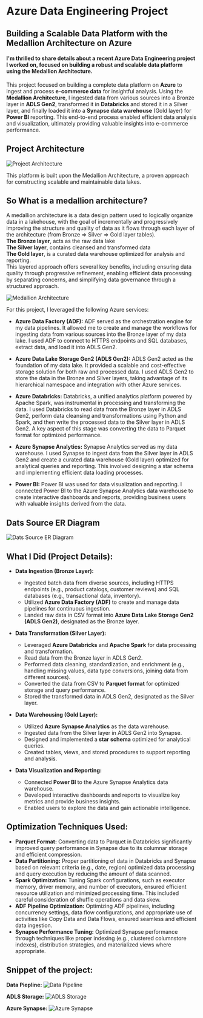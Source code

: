 # Azure Data Engineering Project
## Building a Scalable Data Platform with the Medallion Architecture on Azure
#### I'm thrilled to share details about a recent Azure Data Engineering project I worked on, focused on building a robust and scalable data platform using the Medallion Architecture.

This project focused on building a complete data platform on **Azure** to ingest and process **e-commerce data** for insightful analysis.  Using the **Medallion Architecture**, I ingested data from various sources into a Bronze layer in **ADLS Gen2**, transformed it in **Databricks** and stored it in a Silver layer, and finally loaded it into a **Synapse data warehouse** (Gold layer) for **Power BI** reporting.  This end-to-end process enabled efficient data analysis and visualization, ultimately providing valuable insights into e-commerce performance.

## Project Architecture


![Project Architecture](https://github.com/sairish/Azure-Data-Engineering/blob/main/Architecture%20Diagrams/Azure%20ArchitectureGif.gif)

This platform is built upon the Medallion Architecture, a proven approach for constructing scalable and maintainable data lakes.
## So What is a medallion architecture?
A medallion architecture is a data design pattern used to logically organize data in a lakehouse, with the goal of incrementally and progressively improving the structure and quality of data as it flows through each layer of the architecture (from Bronze ⇒ Silver ⇒ Gold layer tables).\
**The Bronze layer**, acts as the raw data lake \
**The Silver layer**, contains cleansed and transformed data\
**The Gold layer**, is a curated data warehouse optimized for analysis and reporting. \
This layered approach offers several key benefits, including ensuring data quality through progressive refinement, enabling efficient data processing by separating concerns, and simplifying data governance through a structured approach.

![Medallion Architecture](https://github.com/sairish/Azure-Data-Engineering/blob/main/Support%20Images/Meallion%20Architecture.png)

For this project, I leveraged the following Azure services:

*   **Azure Data Factory (ADF):**  ADF served as the orchestration engine for my data pipelines.  It allowed me to create and manage the workflows for ingesting data from various sources into the Bronze layer of my data lake.  I used ADF to connect to HTTPS endpoints and SQL databases, extract data, and load it into ADLS Gen2.

*   **Azure Data Lake Storage Gen2 (ADLS Gen2):** ADLS Gen2 acted as the foundation of my data lake.  It provided a scalable and cost-effective storage solution for both raw and processed data.  I used ADLS Gen2 to store the data in the Bronze and Silver layers, taking advantage of its hierarchical namespace and integration with other Azure services.

*   **Azure Databricks:** Databricks, a unified analytics platform powered by Apache Spark, was instrumental in processing and transforming the data. I used Databricks to read data from the Bronze layer in ADLS Gen2, perform data cleansing and transformations using Python and Spark, and then write the processed data to the Silver layer in ADLS Gen2.  A key aspect of this stage was converting the data to Parquet format for optimized performance.

*   **Azure Synapse Analytics:**  Synapse Analytics served as my data warehouse.  I used Synapse to ingest data from the Silver layer in ADLS Gen2 and create a curated data warehouse (Gold layer) optimized for analytical queries and reporting.  This involved designing a star schema and implementing efficient data loading processes.

*   **Power BI:** Power BI was used for data visualization and reporting. I connected Power BI to the Azure Synapse Analytics data warehouse to create interactive dashboards and reports, providing business users with valuable insights derived from the data.



## Dats Source ER Diagram


![Dats Source ER Diagram](https://github.com/sairish/Azure-Data-Engineering/blob/main/Data%20Source/Ecomm%20Dataset%20ER%20Diagram.png)

## What I Did (Project Details):

*   **Data Ingestion (Bronze Layer):**
    *   Ingested batch data from diverse sources, including HTTPS endpoints (e.g., product catalogs, customer reviews) and SQL databases (e.g., transactional data, inventory).
    *   Utilized **Azure Data Factory (ADF)** to create and manage data pipelines for continuous ingestion.
    *   Landed raw data in CSV format into **Azure Data Lake Storage Gen2 (ADLS Gen2)**, designated as the Bronze layer.

*   **Data Transformation (Silver Layer):**
    *   Leveraged **Azure Databricks** and **Apache Spark** for data processing and transformation.
    *   Read data from the Bronze layer in ADLS Gen2.
    *   Performed data cleaning, standardization, and enrichment (e.g., handling missing values, data type conversions, joining data from different sources).
    *   Converted the data from CSV to **Parquet format** for optimized storage and query performance.
    *   Stored the transformed data in ADLS Gen2, designated as the Silver layer.

*   **Data Warehousing (Gold Layer):**
    *   Utilized **Azure Synapse Analytics** as the data warehouse.
    *   Ingested data from the Silver layer in ADLS Gen2 into Synapse.
    *   Designed and implemented a **star schema** optimized for analytical queries.
    *   Created tables, views, and stored procedures to support reporting and analysis.

*   **Data Visualization and Reporting:**
    *   Connected **Power BI** to the Azure Synapse Analytics data warehouse.
    *   Developed interactive dashboards and reports to visualize key metrics and provide business insights.
    *   Enabled users to explore the data and gain actionable intelligence.

## Optimization Techniques Used:

*   **Parquet Format:** Converting data to Parquet in Databricks significantly improved query performance in Synapse due to its columnar storage and efficient compression.
*   **Data Partitioning:** Proper partitioning of data in Databricks and Synapse based on relevant criteria (e.g., date, region) optimized data processing and query execution by reducing the amount of data scanned.
*   **Spark Optimization:** Tuning Spark configurations, such as executor memory, driver memory, and number of executors, ensured efficient resource utilization and minimized processing time. This included careful consideration of shuffle operations and data skew.
*   **ADF Pipeline Optimization:** Optimizing ADF pipelines, including concurrency settings, data flow configurations, and appropriate use of activities like Copy Data and Data Flows, ensured seamless and efficient data ingestion.
*   **Synapse Performance Tuning:** Optimized Synapse performance through techniques like proper indexing (e.g., clustered columnstore indexes), distribution strategies, and materialized views where appropriate.

## Snippet of the project:

**Data Piepline:**
![Data Pipeline](https://github.com/sairish/Azure-Data-Engineering/blob/main/Support%20Images/Data%20Pipeline.png)

**ADLS Storage:**
![ADLS Storage](https://github.com/sairish/Azure-Data-Engineering/blob/main/Support%20Images/Storage%20Layer.png)

**Azure Synapse:**
![Azure Synapse](https://github.com/sairish/Azure-Data-Engineering/blob/main/Support%20Images/Azure%20Synapse.png)
